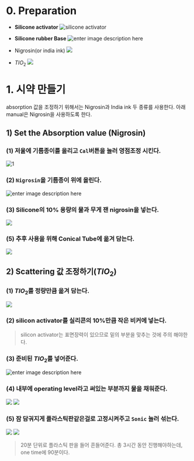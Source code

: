 # 0. Preparation
- **Silicone activator**
![silicone activator](https://lh3.googleusercontent.com/MZT_Chw2USCy2D9W1N5aY7dkKyyevFTzJszqRpxcL1pE2Q9guPzropdlJpWGf2hEtTpIfEfKLT6- "silicon activator")

- **Silicone rubber Base**
![enter image description here](https://lh3.googleusercontent.com/lts1PWRKztWp4avIxwiFubYh0VNA9nFBNWYnVQ1Ju7fkHGyWJ-Ux5Ef2rHtfGHsBRQEmGStQBWUU "silicone rubber")

- Nigrosin(or india ink)
![
](https://lh3.googleusercontent.com/Isx41K-R_7QTj5QnyfSGMKfyGvMNh-_3MPeBF6fkrnGHyuhOtGBffLUBilg7lYIb_JUD2F_3J8_6 "nigrosin")

- $TIO_2$
![
](https://lh3.googleusercontent.com/7cQ7qFzKb5HVLhNu83gVBNR1NeZfa5WTajtRhaQE3jWDzSQm-VU3ODgNO1ihAb1s2uJYrEiANS7t "tio2")
# 1. 시약 만들기
absorption 값을 조정하기 위해서는 Nigrosin과 India ink 두 종류를 사용한다. 
아래 manual은 Nigrosin을 사용하도록 한다.

## 1) Set the Absorption value (Nigrosin)
 
### (1)  저울에 기름종이를 올리고 `Cal`버튼을 눌러 영점조정 시킨다.
![](https://lh3.googleusercontent.com/X4aHq1AZkHkAwczLpJPAB4fAGqSjWQSUeE_0DW8m9iDI60JNeP0WWD8vNtstUv_vk4muzSUM2oKN "1")

### (2) `Nigrosin`을 기름종이 위에 올린다.
![enter image description here](https://lh3.googleusercontent.com/Xl3sgQgVhBNsWt8ClJNPOneuJbyajDdEkPw_P9xv0qkzt5is46zoY1MOXnwiZlNDCa-TZ560DzV1 "nigrosin on scale")

### (3) Silicone의 10% 용량의 물과 무게 잰 nigrosin을 넣는다.
![
](https://lh3.googleusercontent.com/5auMtqKB2R41j2rpRUEt941Zap-EAnIFQyONRXwKbEqCukRDw_QQT5_1R0VLsT0tEnt1NVQ7RAIX "nigrosin with water")
### (5) 추후 사용을 위해 Conical Tube에 옮겨 담는다.

![
](https://lh3.googleusercontent.com/W3pASzbuGdP5HS0fcp5h6TPnY2fudEAxlO_Ao_5Y2iCP-APvoFqv0Ozkzb6Zpuo6gZMbPn5xkMpX "nigrosin with water2")

## 2) Scattering 값 조정하기($TIO_2$)
### (1) $TIO_2$를  정량만큼 옮겨 담는다.
![
](https://lh3.googleusercontent.com/pnNNWuC1_Ka9vrcujk4usV9dQkdgL-pAJm789eFK9fEL7Pqrilb1cw_XDe4uwug2CPbYtplUGjAl "s1")

### (2) silicon activator를 실리콘의 10%만큼 작은 비커에 넣는다.

> silicon activator는 표면장력이 있으므로 밑의 부분을 맞추는 것에 주의 해야한다.
### (3) 준비된 $TIO_2$를 넣어준다.
![enter image description here](https://lh3.googleusercontent.com/byPESDA9QI8CJjbkJlW3sloEP1Gq6g414q_VN5CFCeqhAU6s61UCEiXz2oxQP8-3NwBqsUX5HiLg)

### (4) 내부에 operating level라고 써있는 부분까지 물을 채워준다.
![
](https://lh3.googleusercontent.com/UK1DX5g5-oJPp4PGqSPBs56ILUL-X8aZE2gy7O2RDU5oaQacQcwpTtdqRAUJaSaD-DGBidbGEeD2 "shaking machine")
![
](https://lh3.googleusercontent.com/B7vXk_ydVzKwvIZVCGz3Fz1F2CbAhRLjI6DPFa51ITAACfmt2LyoDoDAPtELr_nUhAmoH_CVmrsv "line")


### (5) 잠 담궈지게 플라스틱판같은걸로  고정시켜주고  `Sonic` 눌러 섞는다.
![
](https://lh3.googleusercontent.com/fZ5C_zUOBaHIMpxbgsniSUg8joV0vN_BNgVxN_8T1Vujgf232wSk2QnmD1WwyNSx8WWj1FwtaoUR "in")
![
](https://lh3.googleusercontent.com/bUkCpQaukd8wal4M9hRWFVAWEq5RmprzTyGxVs_zgzwyTuGdMd6pYlRpjK3juk6MHtzPmpyJfooj "sonic")
> 20분 단위로 플라스틱 판을 들어 흔들어준다.
> 총 3시간 동안 진행해야하는데, one time에 90분이다.

<!--stackedit_data:
eyJoaXN0b3J5IjpbMTQ4NzI2MjE3OSwtMjA3Njk3MDk1OCwtMz
g1NDA4NjY3LC0yNDg3NTY0MzcsMTU1NzE3OTE4M119
-->